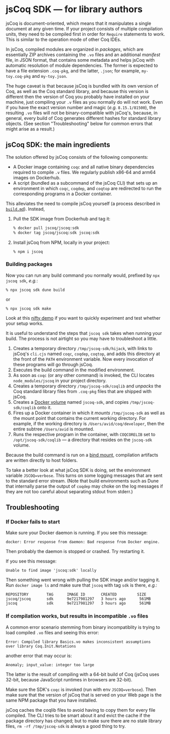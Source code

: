 # jsCoq SDK — for library authors

jsCoq is document-oriented, which means that it manipulates a single
document at any given time.
If your project consists of multiple compilation units, they need to
be compiled first in order for `Require` statements to work.
This is similar to the operation mode of other Coq IDEs.

In jsCoq, compiled modules are organized in *packages*, which are essentially ZIP archives containing the `.vo` files and an additional *manifest* file, in JSON format, that contains some metadata and helps jsCoq with automatic resolution of module dependencies.
The former is expected to have a file extension `.coq-pkg`, and the latter, `.json`; for example, `my-toy.coq-pkg` and `my-toy.json`.

The huge caveat is that because jsCoq is bundled with its own version of Coq, as well as the Coq standard library, and because this version is different then the version of Coq you probably have installed on your machine, just compiling your `.v` files as you normally do will not work.
Even if you have the exact version number and magic (*e.g.* `8.15.1/81500`),
the resulting `.vo` files will not be binary-compatible with jsCoq's, because, in general, every build of Coq generates different hashes for standard library objects.
(See section "Troubleshooting" below for common errors that might arise as a result.)

## jsCoq SDK: the main ingredients

The solution offered by jsCoq consists of the following components:
 * A Docker image containing `coqc` and all native binary dependencies required to compile `.v` files. We regularly publish x86-64 and arm64 images on Dockerhub.
 * A script (bundled as a subcommand of the jsCoq CLI) that sets up an environment in which `coqc`, `coqdep`, and `coqtop` are redirected to run the corresponding programs in a Docker container.

This alleviates the need to compile jsCoq yourself (a process described in [`build.md`](./build.md)).
Instead,

 1. Pull the SDK image from Dockerhub and tag it:
    ```bash
    % docker pull jscoq/jscoq:sdk
    % docker tag jscoq/jscoq:sdk jscoq:sdk
    ```
 2. Install jsCoq from NPM, locally in your project:
    ```
    % npm i jscoq
    ```

### Building packages

Now you can run any build command you normally would, prefixed by `npx jscoq sdk`, *e.g.*:
```
% npx jscoq sdk dune build
```
or
```
% npx jscoq sdk make
```

Look at this [nifty demo](../examples/sdk-demo/) if you want to quickly experiment and test whether your setup works.

It is useful to understand the steps that `jscoq sdk` takes when running your build. The process is not airtight so you may have to troubleshoot a little.

 1. Creates a temporary directory `/tmp/jscoq-sdk/hijack`, with links to jsCoq's `cli.cjs` named `coqc`, `coqdep`, `coqtop`, and adds this directory at the front of the `PATH` environment variable. Now every invocation of these programs will go through jsCoq.
 2. Executes the build command in the modified environment.
 3. As soon as `coqc` (or any other command) is invoked, the CLI locates `node_modules/jscoq` in your project directory.
 4. Creates a temporary directory `/tmp/jscoq-sdk/coqlib` and *unpacks* the Coq standard library files from `.coq-pkg` files that are shipped with jsCoq.
 5. Creates a [Docker volume](https://docs.docker.com/storage/volumes/) named `jscoq-sdk`, and copies `/tmp/jscoq-sdk/coqlib` onto it.
 5. Fires up a Docker container in which it *mounts* `/tmp/jscoq-sdk` as well as the mount point that contains the current working directory.
 For example, if the working directory is `/Users/avid/coq/developer`,
 then the entire subtree `/Users/avid` is mounted.
 6. Runs the respective program in the container, with `COQCORELIB` set to `/opt/jscoq-sdk/coqlib` — a directory that resides on the `jscoq-sdk` volume.

Because the build command is run on a [bind mount](https://docs.docker.com/storage/bind-mounts/), compilation artifacts are written directly to host folders.

To take a better look at what jsCoq SDK is doing, set the environment variable `JSCOQ=verbose`.
This turns on some logging messages that are sent to the standard error stream.
(Note that build environments such as Dune that internally parse the output of `coqdep` may choke on the log messages if they are not too careful about separating stdout from stderr.)

## Troubleshooting

### If Docker fails to start

Make sure your Docker daemon is running. If you see this message:
```
docker: Error response from daemon: Bad response from Docker engine.
```

Then probably the daemon is stopped or crashed. Try restarting it.

If you see this message:
```
Unable to find image 'jscoq:sdk' locally
```

Then something went wrong with pulling the SDK image and/or tagging it.
Run `docker image ls` and make sure that `jscoq` with tag `sdk` is there, *e.g.*:
```
REPOSITORY        TAG      IMAGE ID       CREATED         SIZE
jscoq/jscoq       sdk      9e7217981297   3 hours ago      561MB
jscoq             sdk      9e7217981297   3 hours ago      561MB
```

### If compilation works, but results in incompatible `.vo` files

A common error scenario stemming from binary incompatiblity is trying to load compiled `.vo` files and seeing this error:
```
Error: Compiled library Basics.vo makes inconsistent assumptions
over library Coq.Init.Notations
```
another error that may occur is:
```
Anomaly; input_value: integer too large
```
The latter is the result of compiling with a 64-bit build of Coq (jsCoq uses 32-bit, because JavaScript runtimes in browsers are 32-bit).

Make sure the SDK's `coqc` is invoked (run with env `JSCOQ=verbose`).
Then make sure that the version of jsCoq that is served on your Web page is the same NPM package that you have installed.

jsCoq caches the coqlib files to avoid having to copy them for every file compiled.
The CLI tries to be smart about it and evict the cache if the package directory has changed; but to make sure there are no stale library files, `rm -rf /tmp/jscoq-sdk` is always a good thing to try.
